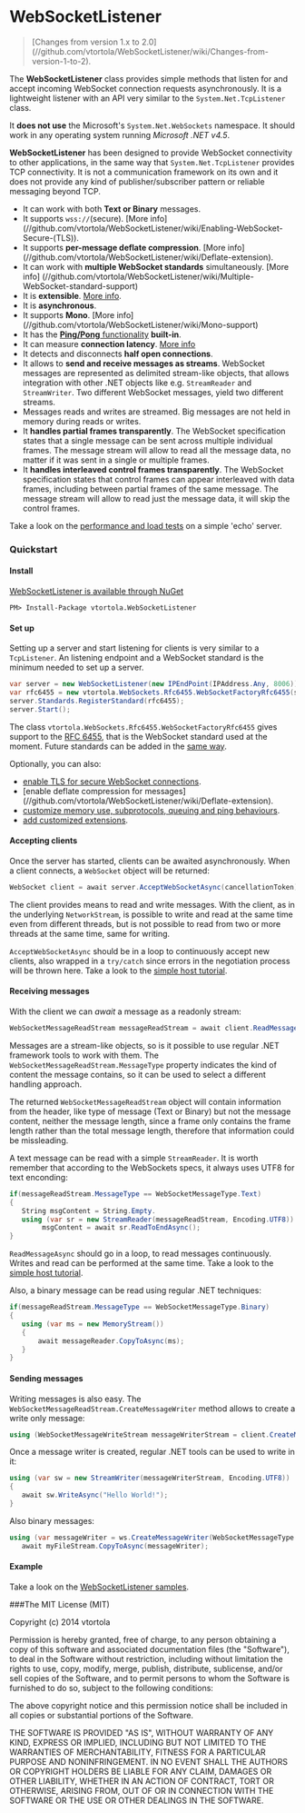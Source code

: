 WebSocketListener 
=================

> [Changes from version 1.x to 2.0] (//github.com/vtortola/WebSocketListener/wiki/Changes-from-version-1-to-2).

The **WebSocketListener** class provides simple methods that listen for and accept incoming WebSocket connection requests asynchronously. It is a lightweight listener with an API very similar to the `System.Net.TcpListener` class.

It **does not use** the Microsoft's `System.Net.WebSockets` namespace. It should work in any operating system running *Microsoft .NET v4.5*.

**WebSocketListener** has been designed to provide WebSocket connectivity to other applications, in the same way that `System.Net.TcpListener` provides TCP connectivity. It is not a communication framework on its own and it does not provide any kind of publisher/subscriber pattern or reliable messaging beyond TCP.

 * It can work with both **Text or Binary** messages.
 * It supports `wss://`(secure). [More info] (//github.com/vtortola/WebSocketListener/wiki/Enabling-WebSocket-Secure-(TLS)).
 * It supports **per-message deflate compression**. [More info] (//github.com/vtortola/WebSocketListener/wiki/Deflate-extension). 
 * It can work with **multiple WebSocket standards** simultaneously. [More info] (//github.com/vtortola/WebSocketListener/wiki/Multiple-WebSocket-standard-support)
 * It is **extensible**. [More info](//github.com/vtortola/WebSocketListener/wiki/WebSocketListener-Extensions).
 * It is **asynchronous**. 
 * It supports **Mono**. [More info] (//github.com/vtortola/WebSocketListener/wiki/Mono-support)
 * It has the [**Ping/Pong** functionality](http://tools.ietf.org/html/rfc6455#section-5.5.2) **built-in**.
 * It can measure **connection latency**. [More info](//github.com/vtortola/WebSocketListener/wiki/Measuring-WebSockets-connection-latency)
 * It detects and disconnects **half open connections**.
 * It allows to **send and receive messages as streams**. WebSocket messages are represented as delimited stream-like objects, that allows integration with other .NET objects like e.g. `StreamReader` and `StreamWriter`. Two different WebSocket messages, yield two different streams.
 * Messages reads and writes are streamed. Big messages are not held in memory during reads or writes.
 * It **handles partial frames transparently**. The WebSocket specification states that a single message can be sent across multiple individual frames. The message stream will allow to read all the message data, no matter if it was sent in a single or multiple frames.
 * It **handles interleaved control frames transparently**. The WebSocket specification states that control frames can appear interleaved with data frames, including between partial frames of the same message. The message stream will allow to read just the message data, it will skip the control frames.

Take a look on the [performance and load  tests](//github.com/vtortola/WebSocketListener/wiki/WebSocketListener-performance-tests) on a simple 'echo' server.

### Quickstart

#### Install

[WebSocketListener is available through NuGet](https://www.nuget.org/packages/vtortola.WebSocketListener/)

```
PM> Install-Package vtortola.WebSocketListener
```

#### Set up
Setting up a server and start listening for clients is very similar to a `TcpListener`. An listening endpoint and a WebSocket standard is the minimum needed to set up a server.

```cs
var server = new WebSocketListener(new IPEndPoint(IPAddress.Any, 8006));
var rfc6455 = new vtortola.WebSockets.Rfc6455.WebSocketFactoryRfc6455(server);
server.Standards.RegisterStandard(rfc6455);
server.Start();
```

The class ```vtortola.WebSockets.Rfc6455.WebSocketFactoryRfc6455``` gives support to the [RFC 6455](http://tools.ietf.org/html/rfc6455), that is the WebSocket standard used at the moment. Future standards can be added in the [same way](//github.com/vtortola/WebSocketListener/wiki/Multiple-WebSocket-standard-support).

Optionally, you can also:
 * [enable TLS for secure WebSocket connections](//github.com/vtortola/WebSocketListener/wiki/Enabling-WebSocket-Secure-(TLS)).
 * [enable deflate compression for messages] (//github.com/vtortola/WebSocketListener/wiki/Deflate-extension).
 * [customize memory use, subprotocols, queuing and ping behaviours](//github.com/vtortola/WebSocketListener/wiki/WebSocketListener-options).
 * [add customized extensions](//github.com/vtortola/WebSocketListener/wiki/WebSocketListener-Extensions).


#### Accepting clients
Once the server has started, clients can be awaited asynchronously. When a client connects, a `WebSocket` object will be returned:

```cs
WebSocket client = await server.AcceptWebSocketAsync(cancellationToken);
```

The client provides means to read and write messages. With the client, as in the underlying `NetworkStream`, is possible to write and read at the same time even from different threads, but is not possible to read from two or more threads at the same time, same for writing.

`AcceptWebSocketAsync` should be in a loop to continuously accept new clients, also wrapped in a `try/catch` since errors in the negotiation process will be thrown here. Take a look to the [simple host tutorial](https://github.com/vtortola/WebSocketListener/wiki/WebSocketListener-Echo-Server-Example).

#### Receiving messages
With the client we can *await* a message as a readonly stream:

```cs
WebSocketMessageReadStream messageReadStream = await client.ReadMessageAsync(cancellationToken);
```

Messages are a stream-like objects, so is it possible to use regular .NET framework tools to work with them. The `WebSocketMessageReadStream.MessageType` property indicates the kind of content the message contains, so it can be used to select a different handling approach.

The returned `WebSocketMessageReadStream` object will contain information from the header, like type of message (Text or Binary) but not the message content, neither the message length, since a frame only contains the frame length rather than the total message length, therefore that information could be missleading.

A text message can be read with a simple `StreamReader`.  It is worth remember that according to the WebSockets specs, it always uses UTF8 for text enconding:

```cs
if(messageReadStream.MessageType == WebSocketMessageType.Text)
{
   String msgContent = String.Empty.
   using (var sr = new StreamReader(messageReadStream, Encoding.UTF8))
        msgContent = await sr.ReadToEndAsync();
}
```

```ReadMessageAsync``` should go in a loop, to read messages continuously. Writes and read can be performed at the same time. Take a look to the [simple host tutorial](//github.com/vtortola/WebSocketListener/wiki/WebSocketListener-Echo-Server-Example).

Also, a binary message can be read using regular .NET techniques:

```cs
if(messageReadStream.MessageType == WebSocketMessageType.Binary)
{
   using (var ms = new MemoryStream())
   {
       await messageReader.CopyToAsync(ms);
   }
}
```

#### Sending messages
Writing messages is also easy. The `WebSocketMessageReadStream.CreateMessageWriter` method allows to create a write only  message:

```cs
using (WebSocketMessageWriteStream messageWriterStream = client.CreateMessageWriter(WebSocketMessageType.Text))
```

Once a message writer is created, regular .NET tools can be used to write in it:

```cs
using (var sw = new StreamWriter(messageWriterStream, Encoding.UTF8))
{
   await sw.WriteAsync("Hello World!");
}
```    

Also binary messages:

```cs
using (var messageWriter = ws.CreateMessageWriter(WebSocketMessageType.Binary))
   await myFileStream.CopyToAsync(messageWriter);
```

#### Example
Take a look on the [WebSocketListener samples](//github.com/vtortola/WebSocketListener/wiki/WebSocketListener-Samples).

###The MIT License (MIT)

Copyright (c) 2014 vtortola

Permission is hereby granted, free of charge, to any person obtaining a copy
of this software and associated documentation files (the "Software"), to deal
in the Software without restriction, including without limitation the rights
to use, copy, modify, merge, publish, distribute, sublicense, and/or sell
copies of the Software, and to permit persons to whom the Software is
furnished to do so, subject to the following conditions:

The above copyright notice and this permission notice shall be included in
all copies or substantial portions of the Software.

THE SOFTWARE IS PROVIDED "AS IS", WITHOUT WARRANTY OF ANY KIND, EXPRESS OR
IMPLIED, INCLUDING BUT NOT LIMITED TO THE WARRANTIES OF MERCHANTABILITY,
FITNESS FOR A PARTICULAR PURPOSE AND NONINFRINGEMENT. IN NO EVENT SHALL THE
AUTHORS OR COPYRIGHT HOLDERS BE LIABLE FOR ANY CLAIM, DAMAGES OR OTHER
LIABILITY, WHETHER IN AN ACTION OF CONTRACT, TORT OR OTHERWISE, ARISING FROM,
OUT OF OR IN CONNECTION WITH THE SOFTWARE OR THE USE OR OTHER DEALINGS IN
THE SOFTWARE.
